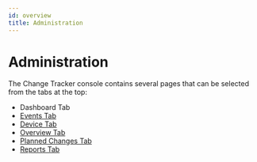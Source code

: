 ```yaml
---
id: overview
title: Administration
---
```


# Administration

The Change Tracker console contains several pages that can be selected from the tabs at the top:

- Dashboard Tab
- [Events Tab](Tabs/Events.md "Events Tab")
- [Device Tab](Tabs/Devices.md "Device Tab")
- [Overview Tab](Tabs/ComplianceOverviewTab.md)
- [Planned Changes Tab](Tabs/PlannedChanges.md "Planned Changes Tab")
- [Reports Tab](Tabs/ReportsTab.md "Reports Tab")